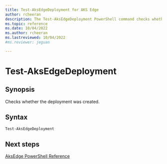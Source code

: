 ```yaml
---
title: Test-AksEdgeDeployment for AKS Edge
author: rcheeran
description: The Test-AksEdgeDeployment PowerShell command checks whether the deployment  was created
ms.topic: reference
ms.date: 10/04/2022
ms.author: rcheeran 
ms.lastreviewed: 10/04/2022
#ms.reviewer: jeguan

---
```


# Test-AksEdgeDeployment

## Synopsis

Checks whether the deployment was created.

## Syntax

```powershell 
Test-AksEdgeDeployment
```

## Next steps

[AksEdge PowerShell Reference](./index.md)

